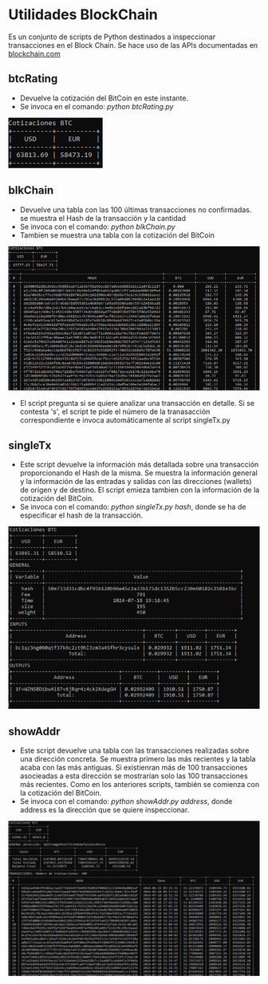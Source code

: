 # Utilidades BlockChain

Es un conjunto de scripts de Python destinados a inspeccionar transacciones en el Block Chain. Se hace uso de las APIs documentadas en [blockchain.com](https://www.blockchain.com/es/explorer/api/blockchain_api) 

## btcRating

* Devuelve la cotización del BitCoin en este instante.
* Se invoca en el comando: _python btcRating.py_

![Salida de btcRating.py](/img/btcRating.png)

## blkChain

* Devuelve una tabla con las 100 últimas transacciones no confirmadas. se muestra el Hash de la transacción y la cantidad
* Se invoca con el comando: _python blkChain.py_ 
* Tambien se muestra una tabla con la cotización del BitCoin

![Salida de blkChain.py](/img/blkChain.png)

* El script pregunta si se quiere analizar una transacción en detalle. Si se contesta 's', el script te pide el número de la tranasacción correspondiente e invoca automáticamente al script singleTx.py

## singleTx

* Este script devuelve la información más detallada sobre una transacción proporcionando el Hash de la misma. Se muestra la información general y la información de las entradas y salidas con las direcciones (wallets) de origen y de destino. El script emieza tambien con la información de la cotización del BitCoin.
* Se invoca con el comando: _python singleTx.py hash_, donde se ha de especificar el hash de la transacción.

![Salida de singleTx.py](/img/singleTx.png)

## showAddr

* Este script devuelve una tabla con las transacciones realizadas sobre una dirección concreta. Se muestra primero las más recientes y la tabla acaba con las más antiguas. Si existienran más de 100 transacciones asocieadas a esta dirección se mostrarían solo las 100 transacciones más recientes. Como en los anteriores scripts, también se comienza con la cotización del BitCoin.
* Se invoca con el comando: _python showAddr.py address_, donde address es la dirección que se quiere inspeccionar.

![Salida de sowAddr.py](/img/showAddr.png)


